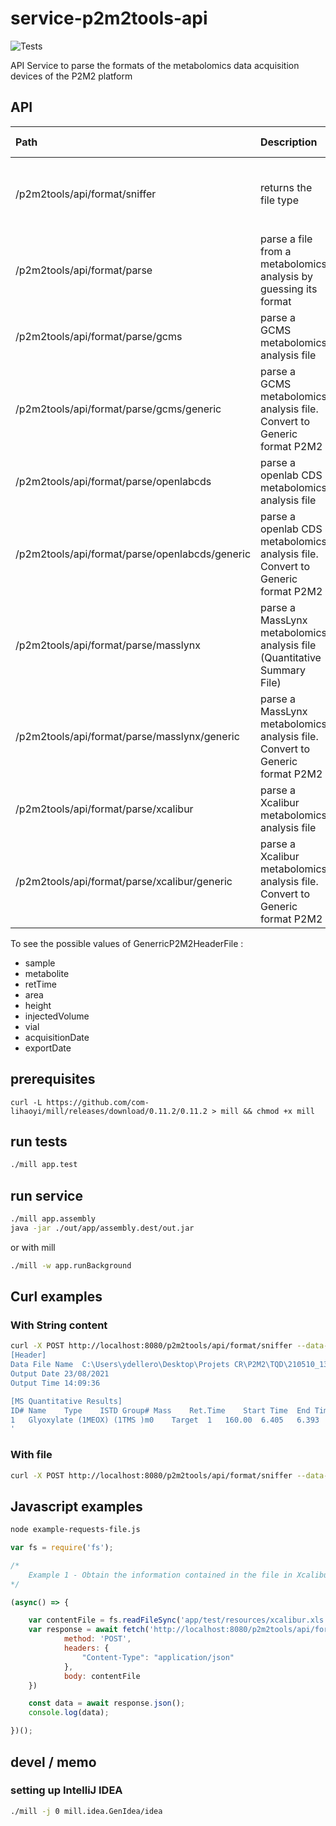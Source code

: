 # service-p2m2tools-api

![Tests](https://github.com/p2m2/service-p2m2tools-api/actions/workflows/scala.yml/badge.svg)

API Service to parse the formats of the metabolomics data acquisition devices of the P2M2 platform

## API

| Path                                           | Description                                                                     | Return values                                            | Return values                                   |
|:-----------------------------------------------|:--------------------------------------------------------------------------------|:---------------------------------------------------------|:------------------------------------------------|
| /p2m2tools/api/format/sniffer                  | returns the file type                                                           | `gcms, openlabcds, masslynx-txt, masslynx-xml, xcalibur` | { format : `value`}                             |
| /p2m2tools/api/format/parse                    | parse a file from a metabolomics analysis by guessing its format                | compound                                                 | [ { `GenerricP2M2HeaderFile`  : `value` } {} ]  |
| /p2m2tools/api/format/parse/gcms               | parse a GCMS metabolomics analysis file                                         | compound list                                            |                                                 |
| /p2m2tools/api/format/parse/gcms/generic       | parse a GCMS metabolomics analysis file. Convert to Generic format P2M2         | header, format, class, compound list                     | [ { `GenerricP2M2HeaderFile`  : `value` } {} ]  |
| /p2m2tools/api/format/parse/openlabcds         | parse a openlab CDS metabolomics analysis file                                  | compound list                                            |                                                 |
| /p2m2tools/api/format/parse/openlabcds/generic | parse a openlab CDS metabolomics analysis file. Convert to Generic format P2M2  | header, format, class, compound list                     | [ { `GenerricP2M2HeaderFile`  : `value` } {} ]  |
| /p2m2tools/api/format/parse/masslynx           | parse a MassLynx metabolomics analysis file (Quantitative Summary File)         | compound list                                            |                                                 |
| /p2m2tools/api/format/parse/masslynx/generic   | parse a MassLynx metabolomics analysis file. Convert to Generic format P2M2     | header, format, class, compound list                     | [ { `GenerricP2M2HeaderFile`  : `value` } {} ]  |
| /p2m2tools/api/format/parse/xcalibur           | parse a Xcalibur metabolomics analysis file                                     | compound list                                            |                                                 |
| /p2m2tools/api/format/parse/xcalibur/generic   | parse a Xcalibur metabolomics analysis file. Convert to Generic format P2M2     | header, format, class, compound list                     | [ { `GenerricP2M2HeaderFile`  : `value` } {} ]  |


To see the possible values of GenerricP2M2HeaderFile :
- sample
- metabolite
- retTime
- area
- height
- injectedVolume
- vial
- acquisitionDate
- exportDate

## prerequisites

``` 
curl -L https://github.com/com-lihaoyi/mill/releases/download/0.11.2/0.11.2 > mill && chmod +x mill
```
## run tests

```bash
./mill app.test
```

## run service

```bash
./mill app.assembly
java -jar ./out/app/assembly.dest/out.jar
```

or with mill 
```bash
./mill -w app.runBackground
```

## Curl examples

### With String content

```bash
curl -X POST http://localhost:8080/p2m2tools/api/format/sniffer --data-raw '
[Header]
Data File Name	C:\Users\ydellero\Desktop\Projets CR\P2M2\TQD\210510_13C_Younes\13CPROT2.qgd
Output Date	23/08/2021
Output Time	14:09:36

[MS Quantitative Results]
ID#	Name	Type	ISTD Group#	Mass	Ret.Time	Start Time	End Time	A/H	Area	Height	Conc.	Mode	Peak#	Std.Ret.Time	Calibration Curve	3rd	2nd	1st	Constant	Ref.Ion Area	Ref.Ion Height	Ref.Ion Set Ratio	Ref.Ion Ratio	Recovery	SI	Ref.Ion1 m/z	Ref.Ion1 Area	Ref.Ion1 Height	Ref.Ion1 Set Ratio	Ref.Ion1 Ratio	Ref.Ion2 m/z	Ref.Ion2 Area	Ref.Ion2 Height	Ref.Ion2 Set Ratio	Ref.Ion2 Ratio	Ref.Ion3 m/z	Ref.Ion3 Area	Ref.Ion3 Height	Ref.Ion3 Set Ratio	Ref.Ion3 Ratio	Ref.Ion4 m/z	Ref.Ion4 Area	Ref.Ion4 Height	Ref.Ion4 Set Ratio	Ref.Ion4 Ratio	Ref.Ion5 m/z	Ref.Ion5 Area	Ref.Ion5 Height	Ref.Ion5 Set Ratio	Ref.Ion5 Ratio	Ret. Index	S/N	Unit	Description	Threshold
1	Glyoxylate (1MEOX) (1TMS )m0	Target	1	160.00	6.405	6.393	6.423	1.080	14	13	0.00029	Auto	3	6.400	Default	0	0	0	0	0	0	84.50	0.00	0.00	18	73.00	0	0	84.50	0.00	59.00	142	129	49.59	1014.29	0	0	0	0	0	0	0	0	0	0	0	0	0	0	0	1218	4.87	mg/L		0.00000
'
```
### With file

```bash
curl -X POST http://localhost:8080/p2m2tools/api/format/sniffer --data-binary @app/test/resources/xcalibur.xls 
```

## Javascript examples

```bash
node example-requests-file.js
```

```javascript
var fs = require('fs');

/*
    Example 1 - Obtain the information contained in the file in Xcalibur format
*/

(async() => {

    var contentFile = fs.readFileSync('app/test/resources/xcalibur.xls')
    var response = await fetch('http://localhost:8080/p2m2tools/api/format/parse/xcalibur', {
            method: 'POST',
            headers: {
                "Content-Type": "application/json"
            },
            body: contentFile
    })

    const data = await response.json();
    console.log(data);

})();
```

## devel / memo


### setting up IntelliJ IDEA
```bash
./mill -j 0 mill.idea.GenIdea/idea
```
